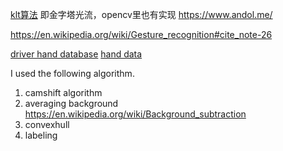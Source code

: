 [klt算法](http://cecas.clemson.edu/~stb/klt/)
即金字塔光流，opencv里也有实现
https://www.andol.me/

https://en.wikipedia.org/wiki/Gesture_recognition#cite_note-26


[driver hand database]( http://cvrr.ucsd.edu/vivachallenge/index.php/hands/hand-detection/)
[hand data](http://www.idiap.ch/resource/gestures/)

I used the following algorithm.

1. camshift algorithm
2. averaging background   https://en.wikipedia.org/wiki/Background_subtraction
3. convexhull 
4. labeling